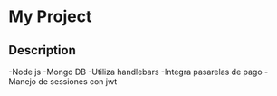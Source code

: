 # My Project

## Description

-Node js
-Mongo DB
-Utiliza handlebars
-Integra pasarelas de pago
-Manejo de sessiones con jwt
